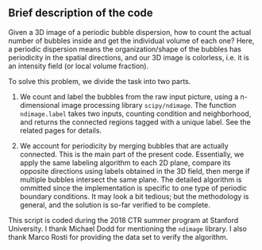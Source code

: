 ## Brief description of the code

Given a 3D image of a periodic bubble dispersion, how to count the actual number of bubbles inside and get the individual volume of each one? Here, a periodic dispersion means the organization/shape of the bubbles has periodicity in the spatial directions, and our 3D image is colorless, i.e. it is an intensity field (or local volume fraction).

To solve this problem, we divide the task into two parts.

1. We count and label the bubbles from the raw input picture, using a n-dimensional image processing library `scipy/ndimage`. The function `ndimage.label` takes two inputs, counting condition and neighborhood, and returns the connected regions tagged with a unique label. See the related pages for details.

2. We account for periodicity by merging bubbles that are actually connected. This is the main part of the present code. Essentially, we apply the same labeling algorithm to each 2D plane, compare its opposite directions using labels obtained in the 3D field, then merge if multiple bubbles intersect the same plane. The detailed algorithm is ommitted since the implementation is specific to one type of periodic boundary conditions. It may look a bit tedious; but the methodology is general, and the solution is so-far verified to be complete.

This script is coded during the 2018 CTR summer program at Stanford University. I thank Michael Dodd for mentioning the `ndimage` library. I also thank Marco Rosti for providing the data set to verify the algorithm.
